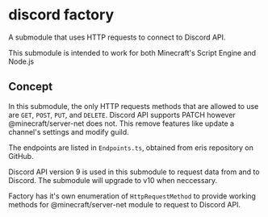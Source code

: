 # discord factory

A submodule that uses HTTP requests to connect to Discord API.

This submodule is intended to work for both Minecraft's Script Engine and Node.js

## Concept

In this submodule, the only HTTP requests methods that are allowed to use are `GET`, `POST`, `PUT`, and `DELETE`. Discord API supports PATCH however @minecraft/server-net does not. This remove features like update a channel's settings and modify guild.

The endpoints are listed in `Endpoints.ts`, obtained from eris repository on GitHub.

Discord API version 9 is used in this submodule to request data from and to Discord. The submodule will upgrade to v10 when neccessary.

Factory has it's own enumeration of `HttpRequestMethod` to provide working methods for @minecraft/server-net module to request to Discord API.